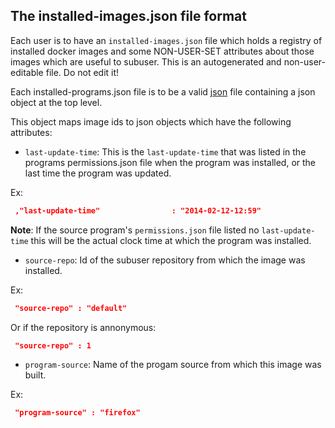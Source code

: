 The installed-images.json file format
--------------------------------

Each user is to have an `installed-images.json` file which holds a registry of installed docker images and some NON-USER-SET attributes about those images which are useful to subuser.  This is an autogenerated and non-user-editable file.  Do not edit it!

Each installed-programs.json file is to be a valid [json](http://www.ecma-international.org/publications/files/ECMA-ST/ECMA-404.pdf) file containing a json object at the top level.

This object maps 
image ids to json objects which have the following attributes:

 * `last-update-time`: This is the `last-update-time` that was listed in the programs permissions.json file when the program was installed, or the last time the program was updated.

  Ex:

  ````json
   ,"last-update-time"                : "2014-02-12-12:59"
  ````

  **Note**: If the source program's `permissions.json` file listed no `last-update-time` this will be the actual clock time at which the program was installed.

 * `source-repo`: Id of the subuser repository from which the image was installed.

 Ex:

 ````json
  "source-repo" : "default"
 ````

 Or if the repository is annonymous:

 ````json
  "source-repo" : 1
 ````

 * `program-source`: Name of the progam source from which this image was built.

  Ex:

  ````json
   "program-source" : "firefox"
  ````
